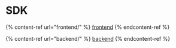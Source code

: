 # SDK

{% content-ref url="frontend/" %}
[frontend](frontend/)
{% endcontent-ref %}

{% content-ref url="backend/" %}
[backend](backend/)
{% endcontent-ref %}
